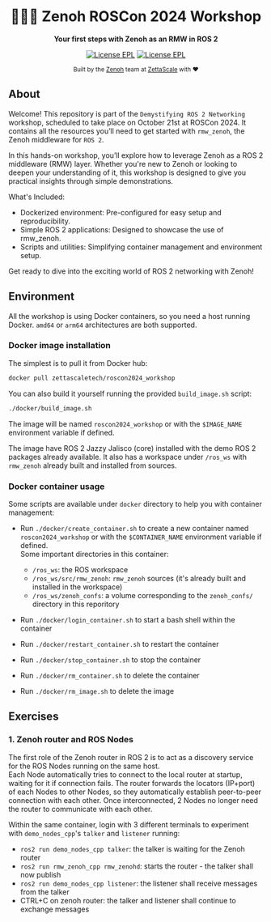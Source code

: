 <div align="center">

  <h1>🐲🇩🇰 Zenoh ROSCon 2024 Workshop</h1>

  <p>
    <strong> Your first steps with Zenoh as an RMW in ROS 2 </strong>
  </p>

  <p>
    <a href="https://choosealicense.com/licenses/epl-2.0/"><img alt="License EPL" src="https://img.shields.io/badge/License-EPL%202.0-blue"/></a>
    <a href="https://opensource.org/licenses/Apache-2.0"><img alt="License EPL" src="https://img.shields.io/badge/License-Apache%202.0-blue.svg"/></a>
  </p>

<sub>Built by the <a href="https://zenoh.io">Zenoh</a> team at <a href="https://www.zettascale.tech">ZettaScale</a> with ❤️</sub>
</div>

## About

Welcome! This repository is part of the `Demystifying ROS 2 Networking` workshop, scheduled to take place on October 21st at ROSCon 2024. It contains all the resources you’ll need to get started with `rmw_zenoh`, the Zenoh middleware for `ROS 2`.

In this hands-on workshop, you’ll explore how to leverage Zenoh as a ROS 2 middleware (RMW) layer. Whether you're new to Zenoh or looking to deepen your understanding of it, this workshop is designed to give you practical insights through simple demonstrations.

What's Included:
* Dockerized environment: Pre-configured for easy setup and reproducibility.
* Simple ROS 2 applications: Designed to showcase the use of rmw_zenoh.
* Scripts and utilities: Simplifying container management and environment setup.

Get ready to dive into the exciting world of ROS 2 networking with Zenoh!

## Environment

All the workshop is using Docker containers, so you need a host running Docker. `amd64` or `arm64` architectures are both supported.

### Docker image installation

The simplest is to pull it from Docker hub:
```bash
docker pull zettascaletech/roscon2024_workshop
```

You can also build it yourself running the provided `build_image.sh` script:
```bash
./docker/build_image.sh
```
The image will be named `roscon2024_workshop` or with the `$IMAGE_NAME` environment variable if defined.

The image have ROS 2 Jazzy Jalisco (core) installed with the demo ROS 2 packages already available. It also has a workspace under `/ros_ws` with `rmw_zenoh` already built and installed from sources.

### Docker container usage

Some scripts are available under `docker` directory to help you with container management:
- Run `./docker/create_container.sh` to create a new container named `roscon2024_workshop` or with the `$CONTAINER_NAME` environment variable if defined.  
  Some important directories in this container:
  - `/ros_ws`: the ROS workspace
  - `/ros_ws/src/rmw_zenoh`: `rmw_zenoh` sources (it's already built and installed in the workspace)
  - `/ros_ws/zenoh_confs`: a volume corresponding to the `zenoh_confs/` directory in this reporitory

- Run `./docker/login_container.sh` to start a bash shell within the container
- Run `./docker/restart_container.sh` to restart the container
- Run `./docker/stop_container.sh` to stop the container
- Run `./docker/rm_container.sh` to delete the container
- Run `./docker/rm_image.sh` to delete the image

## Exercises

### 1. Zenoh router and ROS Nodes

The first role of the Zenoh router in ROS 2 is to act as a discovery service for the ROS Nodes running on the same host.  
Each Node automatically tries to connect to the local router at startup, waiting for it if connection fails. The router forwards the locators (IP+port) of each Nodes to other Nodes, so they automatically establish peer-to-peer connection with each other. Once interconnected, 2 Nodes no longer need the router to communicate with each other.

Within the same container, login with 3 different terminals to experiment with `demo_nodes_cpp`'s `talker` and `listener` running:
- `ros2 run demo_nodes_cpp talker`: the talker is waiting for the Zenoh router
- `ros2 run rmw_zenoh_cpp rmw_zenohd`: starts the router - the talker shall now publish
- `ros2 run demo_nodes_cpp listener`: the listener shall receive messages from the talker
- CTRL+C on zenoh router: the talker and listener shall continue to exchange messages


